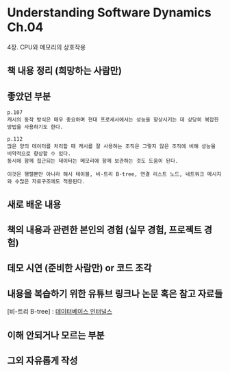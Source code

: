 # Understanding Software Dynamics Ch.04

4장. CPU와 메모리의 상호작용

## 책 내용 정리 (희망하는 사람만)

## 좋았던 부분
```text
p.107
캐시의 동작 방식은 매우 중요하며 현대 프로세서에서는 성능을 향상시키는 데 상당히 복잡한 방법을 사용하기도 한다.
```

```text
p.112 
많은 양의 데이터를 처리할 때 캐시를 잘 사용하는 조직은 그렇지 않은 조직에 비해 성능을 비약적으로 향상할 수 있다.
동시에 함께 접근되는 데이터는 메모리에 함께 보관하는 것도 도움이 된다.

이것은 행렬뿐만 아니라 해시 테이블, 비-트리 B-tree, 연결 리스트 노드, 네트워크 메시지와 수많은 자료구조에도 적용된다.
```

## 새로 배운 내용

## 책의 내용과 관련한 본인의 경험 (실무 경험, 프로젝트 경험)

## 데모 시연 (준비한 사람만) or 코드 조각

## 내용을 복습하기 위한 유튜브 링크나 논문 혹은 참고 자료들
[비-트리 B-tree] : [데이터베이스 인터널스](https://www.yes24.com/Product/Goods/97015247)

## 이해 안되거나 모르는 부분

## 그외 자유롭게 작성
